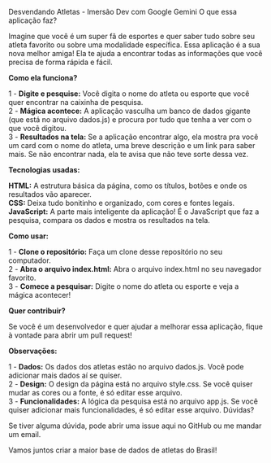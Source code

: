 Desvendando Atletas - Imersão Dev com Google Gemini
O que essa aplicação faz?

Imagine que você é um super fã de esportes e quer saber tudo sobre seu atleta favorito ou sobre uma modalidade específica. Essa aplicação é a sua nova melhor amiga! Ela te ajuda a encontrar todas as informações que você precisa de forma rápida e fácil.

**Como ela funciona?**

1 - **Digite e pesquise:** Você digita o nome do atleta ou esporte que você quer encontrar na caixinha de pesquisa.                                                                        
2 - **Mágica acontece:** A aplicação vasculha um banco de dados gigante (que está no arquivo dados.js) e procura por tudo que tenha a ver com o que você digitou.                       
3 - **Resultados na tela:** Se a aplicação encontrar algo, ela mostra pra você um card com o nome do atleta, uma breve descrição e um link para saber mais. Se não encontrar nada, ela te avisa que não teve sorte dessa vez.

**Tecnologias usadas:**

**HTML:** A estrutura básica da página, como os títulos, botões e onde os resultados vão aparecer.                                                                                         
**CSS:** Deixa tudo bonitinho e organizado, com cores e fontes legais.                                                                                                                     
**JavaScript:** A parte mais inteligente da aplicação! É o JavaScript que faz a pesquisa, compara os dados e mostra os resultados na tela.

**Como usar:**

1 - **Clone o repositório:** Faça um clone desse repositório no seu computador.                                                                                                            
2 - **Abra o arquivo index.html:** Abra o arquivo index.html no seu navegador favorito.                                                                                                    
3 - **Comece a pesquisar:** Digite o nome do atleta ou esporte e veja a mágica acontecer!

**Quer contribuir?**

Se você é um desenvolvedor e quer ajudar a melhorar essa aplicação, fique à vontade para abrir um pull request!

**Observações:**

1 - **Dados:** Os dados dos atletas estão no arquivo dados.js. Você pode adicionar mais dados aí se quiser.                                                                                
2 - **Design:** O design da página está no arquivo style.css. Se você quiser mudar as cores ou a fonte, é só editar esse arquivo.                                                          
3 - **Funcionalidades:** A lógica da pesquisa está no arquivo app.js. Se você quiser adicionar mais funcionalidades, é só editar esse arquivo. 
Dúvidas?

Se tiver alguma dúvida, pode abrir uma issue aqui no GitHub ou me mandar um email.

Vamos juntos criar a maior base de dados de atletas do Brasil!
